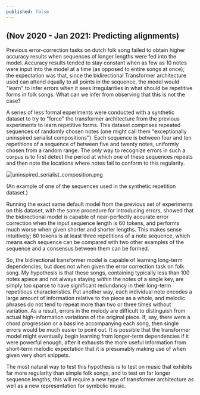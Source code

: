 ```yaml
---
published: false
---
```

## (Nov 2020 - Jan 2021: Predicting alignments)

Previous error-correction tasks on dutch folk song failed to obtain higher accuracy results when sequences of longer lengths were fed into the model. Accuracy results tended to stay constant when as few as 10 notes were input into the model at a time (as opposed to entire songs at once); the expectation was that, since the bidirectional Transformer architecture used can attend equally to all points in the sequence, the model would "learn" to infer errors when it sees irregularities in what should be repetitive forms in folk songs. What can we infer from observing that this is not the case?

A series of less formal experiments were conducted with a synthetic dataset to try to "force" the transformer architecture from the previous experiments to learn repetitive forms. This dataset comprises repeated sequences of randomly chosen notes (one might call them "exceptionally uninspired serialist compositions"). Each sequence is between four and ten repetitions of a sequence of between five and twenty notes, uniformly chosen from a random range. The _only_ way to recognize errors in such a corpus is to first detect the period at which one of these sequences repeats and then note the locations where notes fail to conform to this regularity.

![uninspired_serialist_composition.png]({{site.baseurl}}/_posts/uninspired_serialist_composition.png)

(An example of one of the sequences used in the synthetic repetition dataset.)

Running the exact same default model from the previous set of experiments on this dataset, with the same procedure for introducing errors, showed that the bidirectional model is capable of near-perfectly accurate error correction when the input sequence length is 60 tokens, and performs much worse when given shorter and shorter lengths. This makes sense intuitively; 60 tokens is at least three repetitions of a note sequence, which means each sequence can be compared with two other examples of the sequence and a consensus between them can be formed.

So, the bidirectional transformer model is capable of learning long-term dependencies, but does not when given the error correction task on folk song. My hypothesis is that these songs, containing typically less than 100 notes apiece and not always staying within the notes of a single key, are simply too sparse to have significant redundancy in their long-term repetitious characteristics. Put another way, each individual note encodes a large amount of information relative to the piece as a whole, and melodic phrases do not tend to repeat more than two or three times without variation. As a result, errors in the melody are difficult to distinguish from actual high-information variations of the original piece. If, say, there were a chord progression or a bassline accompanying each song, then single errors would be much easier to point out. It is possible that the transformer model might eventually begin learning from longer-term dependencies if it were powerful enough, after it exhausts the more useful information from short-term melodic expectation that it is presumably making use of when given very short snippets.

The most natural way to test this hypothesis is to test on music that exhibits far more regularity than simple folk songs, and to test on far longer sequence lengths; this will require a new type of transformer architecture as well as a new representation for symbolic music.






